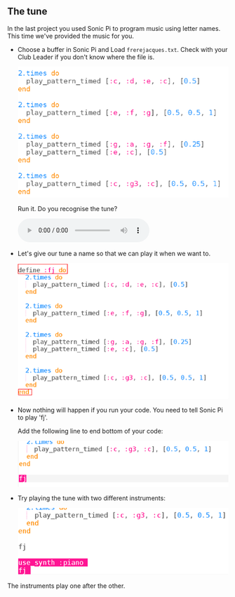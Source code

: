 ## The tune
In the last project you used Sonic Pi to program music using letter names. This time we've provided the music for you.

+ Choose a buffer in Sonic Pi and Load `frerejacques.txt`. Check with your Club Leader if you don't know where the file is.

    ![screenshot](images/round-starter.png)

    Run it. Do you recognise the tune?

    <div id="audio-preview" class="pdf-hidden">
    <audio controls preload>
      <source src="sounds/frerejacques1.mp3" type="audio/mpeg">
    Your browser does not support the <code>audio</code> element.
    </audio>
    </div>


+ Let's give our tune a name so that we can play it when we want to.

    ![screenshot](images/round-define.png)

+ Now nothing will happen if you run your code. You need to tell Sonic Pi to play 'fj'.

    Add the following line to end bottom of your code:

    ![screenshot](images/round-part1.png)

+ Try playing the tune with two different instruments:

    ![screenshot](images/round-part2.png)

The instruments play one after the other.
